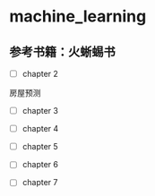 # machine_learning
## 参考书籍：火蜥蜴书

- [ ] chapter 2

房屋预测

- [ ] chapter 3

- [ ] chapter 4

- [ ] chapter 5

- [ ] chapter 6

- [ ] chapter 7
